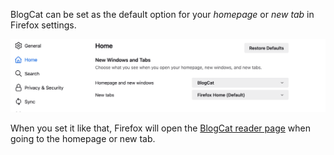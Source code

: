 BlogCat can be set as the default option for your _homepage_ or _new tab_ in Firefox settings.

![Firefox settings](_media/firefox-settings.png)

When you set it like that, Firefox will open the [BlogCat reader page](/reader) when going to the homepage or new tab.
